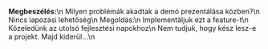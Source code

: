 **Megbeszélés:**\n
Milyen problémák akadtak a demó prezentálása közben?\n
Nincs lapozási lehetőség\n
Megoldás:\n
Implementáljuk ezt a feature-t\n
Közeledünk az utolsó fejlesztési napokhoz\n
Nem tudjuk, hogy kész lesz-e a projekt. Majd kiderül...\n
